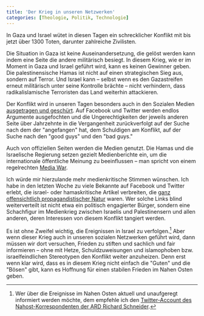 ```yaml
---
title: 'Der Krieg in unseren Netzwerken'
categories: [Theologie, Politik, Technologie]
---
```


In Gaza und Israel wütet in diesen Tagen ein schrecklicher Konflikt mit bis jetzt über 1300 Toten, darunter zahlreiche Zivilisten. 

Die Situation in Gaza ist keine Auseinandersetzung, die gelöst werden kann indem eine Seite die andere militärisch besiegt. In diesem Krieg, wie er im Moment in Gaza und Israel geführt wird, kann es keinen Gewinner geben. Die palestinensische Hamas ist nicht auf einen strategischen Sieg aus, sondern auf Terror. Und Israel kann – selbst wenn es den Gazastreifen erneut militärisch unter seine Kontrolle brächte – nicht verhindern, dass radikalislamische Terroristen das Land weiterhin attackieren.

Der Konflikt wird in unseren Tagen besonders auch in den Sozialen Medien [ausgetragen und geschürt](http://www.huffingtonpost.com/sanjay-sanghoee/how-social-media-is-fueli_b_5627901.html). Auf Facebook und Twitter werden endlos Argumente ausgefochten und die Ungerechtigkeiten der jeweils anderen Seite über Jahrzehnte in die Vergangenheit zurückverfolgt auf der Suche nach dem der "angefangen" hat, dem Schuldigen am Konflikt, auf der Suche nach den "good guys" und den "bad guys."

Auch von offiziellen Seiten werden die Medien genutzt. Die Hamas und die Israelische Regierung setzen gezielt Medienberichte ein, um die internationale öffentliche Meinung zu beeinflussen – man spricht von einem regelrechten [Media War](http://www.arabmediasociety.com/articles/downloads/20090121104211_AMS7_Will_Ward.pdf).

Ich würde mir hierzulande mehr medienkritische Stimmen wünschen. Ich habe in den letzten Woche zu viele Bekannte auf Facebook und Twitter erlebt, die israel- oder hamaskritische Artikel verbreiten, die [ganz offensichtlich propagandistischer Natur](http://www.sueddeutsche.de/kultur/propaganda-im-krieg-glauben-sie-das-1.2066809) waren. Wer solche Links blind weiterverteilt ist nicht etwa ein politisch engagierter Bürger, sondern eine Schachfigur im Medienkrieg zwischen Israelis und Palestinensern und allen anderen, deren Interessen von diesem Konflikt tangiert werden.

Es ist ohne Zweifel wichtig, die Ereignissen in Israel zu verfolgen.[^news] Aber wenn dieser Krieg auch in unseren sozialen Netzwerken geführt wird, dann müssen wir dort versuchen, Frieden zu stiften und sachlich und fair informieren – ohne mit Hetze, Schuldzuweisungen und islamophoben bzw. israelfeindlichen Stereotypen den Konflikt weiter anzuheizen. Denn erst wenn klar wird, dass es in diesem Krieg nicht einfach die "Guten" und die "Bösen" gibt, kann es Hoffnung für einen stabilen Frieden im Nahen Osten geben. 

[^news]: Wer über die Ereignisse im Nahen Osten aktuell und unaufgeregt informiert werden möchte, dem empfehle ich den [Twitter-Account des Nahost-Korrespondenten der ARD Richard Schneider](https://twitter.com/rc_schneider).